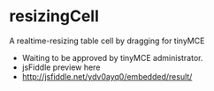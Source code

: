 # resizingCell
A realtime-resizing table cell by dragging for tinyMCE
* Waiting to be approved by tinyMCE administrator.
* jsFiddle preview here
* http://jsfiddle.net/ydv0ayq0/embedded/result/
